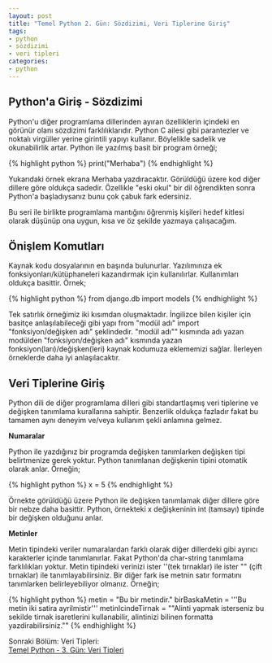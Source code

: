 ```yaml
---
layout: post
title: "Temel Python 2. Gün: Sözdizimi, Veri Tiplerine Giriş"
tags:
- python
- sözdizimi
- veri tipleri
categories:
- python
---
```


Python'a Giriş - Sözdizimi
--------------------------

Python'u diğer programlama dillerinden ayıran özelliklerin içindeki en görünür olanı sözdizimi farklılıklarıdır. Python C ailesi gibi parantezler ve noktalı virgüller yerine girintili yapıyı kullanır. Böylelikle sadelik ve okunabilirlik artar. Python ile yazılmış basit bir program örneği;  

{% highlight python %}
print("Merhaba")
{% endhighlight %}

Yukarıdaki örnek ekrana Merhaba yazdıracaktır. Görüldüğü üzere kod diğer dillere göre oldukça sadedir. Özellikle "eski okul" bir dil öğrendikten sonra Python'a başladıysanız bunu çok çabuk fark edersiniz.  

Bu seri ile birlikte programlama mantığını öğrenmiş kişileri hedef kitlesi olarak düşünüp ona uygun, kısa ve öz şekilde yazmaya çalışacağım.  

Önişlem Komutları
-----------------
Kaynak kodu dosyalarının en başında bulunurlar. Yazılımınıza ek fonksiyonları/kütüphaneleri kazandırmak için kullanılırlar. Kullanımları oldukça basittir. Örnek;  

{% highlight python %}
from django.db import models
{% endhighlight %}  

Tek satırlık örneğimiz iki kısımdan oluşmaktadır. İngilizce bilen kişiler için basitçe anlaşılabileceği gibi yapı from "modül adı" import "fonksiyon/değişken adı" şeklindedir. "modül adı"" kısmında adı yazan modülden "fonksiyon/değişken adı" kısmında yazan fonksiyon(ları)/değişken(leri) kaynak kodumuza eklememizi sağlar. İlerleyen örneklerde daha iyi anlaşılacaktır.  

Veri Tiplerine Giriş
--------------------
Python dili de diğer programlama dilleri gibi standartlaşmış veri tiplerine ve değişken tanımlama kurallarına sahiptir. Benzerlik oldukça fazladır fakat bu tamamen aynı deneyim ve/veya kullanım şekli anlamına gelmez.  

**Numaralar**  

Python ile yazdığınız bir programda değişken tanımlarken değişken tipi belirtmenize gerek yoktur. Python tanımlanan değişkenin tipini otomatik olarak anlar. Örneğin;  

{% highlight python %}
x = 5
{% endhighlight %}  

Örnekte görüldüğü üzere Python ile değişken tanımlamak diğer dillere göre bir nebze daha basittir. Python, örnekteki x değişkeninin int (tamsayı) tipinde bir değişken olduğunu anlar.  

**Metinler**  

Metin tipindeki veriler numaralardan farklı olarak diğer dillerdeki gibi ayırıcı karakterler içinde tanımlanırlar. Fakat Python'da char-string tanımlama farklılıkları yoktur. Metin tipindeki verinizi ister ''(tek tırnaklar) ile ister "" (çift tırnaklar) ile tanımlayabilirsiniz. Bir diğer fark ise metnin satır formatını tanımlarken belirleyebiliyor olmanız. Örneğin;  

{% highlight python %}
metin = "Bu bir metindir."
birBaskaMetin = '''Bu metin
iki satira ayrilmistir'''
metinIcindeTirnak = "\"Alinti yapmak isterseniz bu sekilde tirnak isaretlerini kullanabilir, alintinizi bilinen formatta yazdirabilirsiniz.\""
{% endhighlight %}  

Sonraki Bölüm: Veri Tipleri:  
[Temel Python - 3. Gün: Veri Tipleri][1]  

[1]: /temel-python-ucuncu-gun-veri-tipleri-data-types/
